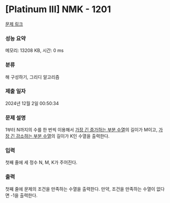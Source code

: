 # [Platinum III] NMK - 1201 

[문제 링크](https://www.acmicpc.net/problem/1201) 

### 성능 요약

메모리: 13208 KB, 시간: 0 ms

### 분류

해 구성하기, 그리디 알고리즘

### 제출 일자

2024년 12월 2일 00:50:34

### 문제 설명

<p>1부터 N까지의 수를 한 번씩 이용해서 <a href="/problem/11053">가장 긴 증가하는 부분 수열</a>의 길이가 M이고, <a href="/problem/11722">가장 긴 감소하는 부분 수열</a>의 길이가 K인 수열을 출력한다.</p>

### 입력 

 <p>첫째 줄에 세 정수 N, M, K가 주어진다.</p>

### 출력 

 <p>첫째 줄에 문제의 조건을 만족하는 수열을 출력한다. 만약, 조건을 만족하는 수열이 없다면 -1을 출력한다.</p>


